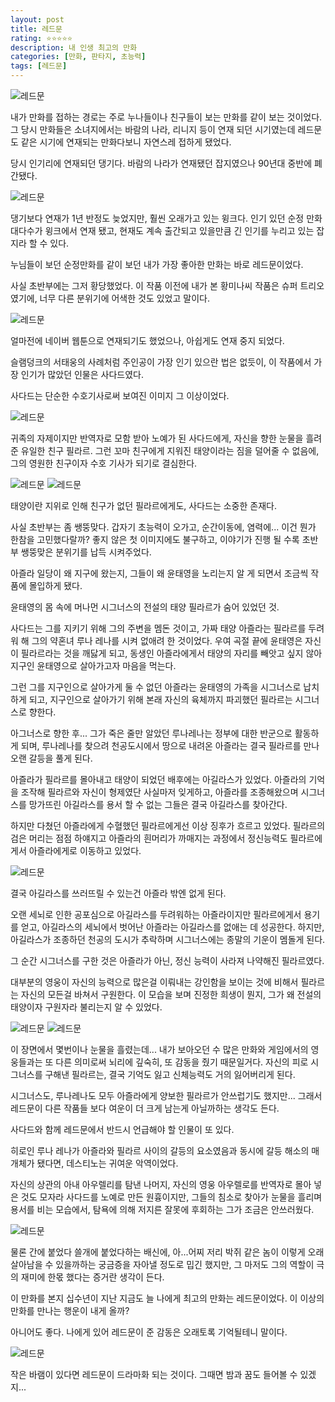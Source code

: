 ```yaml
---
layout: post
title: 레드문
rating: ⭐️⭐️⭐️⭐️⭐️
description: 내 인생 최고의 만화
categories: [만화, 판타지, 초능력]
tags: [레드문]
---
```


![레드문](../../img/2009/redmoon_01.jpg)

내가 만화를 접하는 경로는 주로 누나들이나 친구들이 보는 만화를 같이 보는 것이었다. 그 당시 만화들은 소녀지에서는 바람의 나라, 리니지 등이 연재 되던 시기였는데 레드문도 같은 시기에 연재되는 만화다보니 자연스레 접하게 됐었다.


당시 인기리에 연재되던 댕기다. 바람의 나라가 연재됐던 잡지였으나 90년대 중반에 폐간됐다.


![레드문](../../img/2009/redmoon_02.jpg)

댕기보다 연재가 1년 반정도 늦었지만, 훨씬 오래가고 있는 윙크다.
인기 있던 순정 만화 대다수가 윙크에서 연재 됐고, 현재도 계속 출간되고 있을만큼 긴 인기를 누리고 있는 잡지라 할 수 있다.


누님들이 보던 순정만화를 같이 보던 내가 가장 좋아한 만화는 바로 레드문이었다.

 사실 초반부에는 그저 황당했었다.
이 작품 이전에 내가 본 황미나씨 작품은 슈퍼 트리오였기에, 너무 다른 분위기에 어색한 것도 있었고 말이다.

![레드문](../../img/2009/redmoon_03.jpg)


얼마전에 네이버 웹툰으로 연재되기도 했었으나, 아쉽게도 연재 중지 되었다.

슬램덩크의 서태웅의 사례처럼 주인공이 가장 인기 있으란 법은 없듯이, 이 작품에서 가장 인기가 많았던 인물은 사다드였다.


사다드는 단순한 수호기사로써 보여진 이미지 그 이상이었다.

![레드문](../../img/2009/redmoon_04.jpg)



귀족의 자제이지만 반역자로 모함 받아 노예가 된 사다드에게, 자신을 향한 눈물을 흘려준 유일한 친구 필라르.
그런 꼬마 친구에게 지워진 태양이라는 짐을 덜어줄 수 없음에, 그의 영원한 친구이자 수호 기사가 되기로 결심한다.

![레드문](../../img/2009/redmoon_05.jpg)
![레드문](../../img/2009/redmoon_06.jpg)

태양이란 지위로 인해 친구가 없던 필라르에게도, 사다드는 소중한 존재다.


사실 초반부는 좀 쌩뚱맞다. 갑자기 초능력이 오가고, 순간이동에, 염력에... 이건 뭔가 한참을 고민했다랄까?
좋지 않은 첫 이미지에도 불구하고, 이야기가 진행 될 수록 초반부 쌩뚱맞은 분위기를 납득 시켜주었다.

아즐라 일당이 왜 지구에 왔는지, 그들이 왜 윤태영을 노리는지 알 게 되면서 조금씩 작품에 몰입하게 됐다.

윤태영의 몸 속에 머나먼 시그너스의 전설의 태양 필라르가 숨어 있었던 것.

사다드는 그를 지키기 위해 그의 주변을 멤돈 것이고, 가짜 태양 아즐라는 필라르를 두려워 해 그의 약혼녀 루나 레나를 시켜 없애려 한 것이었다.
우여 곡절 끝에 윤태영은 자신이 필라르라는 것을 깨닳게 되고, 동생인 아즐라에게서 태양의 자리를 빼앗고 싶지 않아 지구인 윤태영으로 살아가고자 마음을 먹는다.

그런 그를 지구인으로 살아가게 둘 수 없던 아즐라는 윤태영의 가족을 시그너스로 납치하게 되고,
지구인으로 살아가기 위해 본래 자신의 육체까지 파괴했던 필라르는 시그너스로 향한다.

아그너스로 향한 후... 그가 죽은 줄만 알았던 루나레나는 정부에 대한 반군으로 활동하게 되며,
루나레나를 찾으려 천공도시에서 땅으로 내려온 아즐라는 결국 필라르를 만나 오랜 갈등을 풀게 된다.

아즐라가 필라르를 몰아내고 태양이 되었던 배후에는 아길라스가 있었다. 아즐라의 기억을 조작해 필라르와 자신이 형제였단 사실마저 잊게하고, 아즐라를 조종해왔으며 시그너스를 망가뜨린 아길라스를 용서 할 수 없는 그들은 결국 아길라스를 찾아간다.


하지만 다쳤던 아즐라에게 수혈했던 필라르에게선 이상 징후가 흐르고 있었다.
필라르의 검은 머리는 점점 하얘지고 아즐라의 흰머리가 까매지는 과정에서 정신능력도 필라르에게서 아즐라에게로 이동하고 있었다.

![레드문](../../img/2009/redmoon_07.jpg)


결국 아길라스를 쓰러뜨릴 수 있는건 아즐라 밖엔 없게 된다.

오랜 세뇌로 인한 공포심으로 아길라스를 두려워하는 아즐라이지만 필라르에게서 용기를 얻고,
아길라스의 세뇌에서 벗어난 아즐라는 아길라스를 없애는 데 성공한다.
하지만, 아길라스가 조종하던 천공의 도시가 추락하며 시그너스에는 종말의 기운이 멤돌게 된다.

 

그 순간 시그너스를 구한 것은 아즐라가 아닌, 정신 능력이 사라져 나약해진 필라르였다.



대부분의 영웅이 자신의 능력으로 많은걸 이뤄내는 강인함을 보이는 것에 비해서 필라르는 자신의 모든걸 바쳐서 구원한다.
이 모습을 보며 진정한 희생이 뭔지, 그가 왜 전설의 태양이자 구원자라 불리는지 알 수 있었다.

![레드문](../../img/2009/redmoon_08.jpg)
![레드문](../../img/2009/redmoon_09.jpg)

이 장면에서 몇번이나 눈물을 흘렸는데... 내가 보아오던 수 많은 만화와 게임에서의 영웅들과는 또 다른 의미로써 뇌리에 깊숙히, 또 감동을 줬기 때문일거다.
자신의 피로 시그너스를 구해낸 필라르는, 결국 기억도 잃고 신체능력도 거의 잃어버리게 된다.

시그너스도, 루나레나도 모두 아즐라에게 양보한 필라르가 안쓰럽기도 했지만...
그래서 레드문이 다른 작품들 보다 여운이 더 크게 남는게 아닐까하는 생각도 든다.



사다드와 함께 레드문에서 반드시 언급해야 할 인물이 또 있다.

히로인 루나 레나가 아즐라와 필라르 사이의 갈등의 요소였음과 동시에 갈등 해소의 매개체가 됐다면, 데스티노는 귀여운 악역이었다.

자신의 상관의 아내 아우렐리를 탐낸 나머지, 자신의 영웅 아우렐로를 반역자로 몰아 넣은 것도 모자라 사다드를 노예로 만든 원흉이지만, 그들의 침소로 찾아가 눈물을 흘리며 용서를 비는 모습에서, 탐욕에 의해 저지른 잘못에 후회하는 그가 조금은 안쓰러웠다.

![레드문](../../img/2009/redmoon_10.jpg)

물론 간에 붙었다 쓸개에 붙었다하는 배신에, 아...어찌 저리 박쥐 같은 놈이 이렇게 오래 살아남을 수 있을까하는 궁금증을 자아낼 정도로 밉긴 했지만,
그 마저도 그의 역할이 극의 재미에 한몫 했다는 증거란 생각이 든다.


이 만화를 본지 십수년이 지난 지금도 늘 나에게 최고의 만화는 레드문이었다.
이 이상의 만화를 만나는 행운이 내게 올까? 


아니어도 좋다. 나에게 있어 레드문이 준 감동은 오래토록 기억될테니 말이다.

![레드문](../../img/2009/redmoon_11.jpg)

작은 바램이 있다면 레드문이 드라마화 되는 것이다. 그때면 밤과 꿈도 들어볼 수 있겠지...